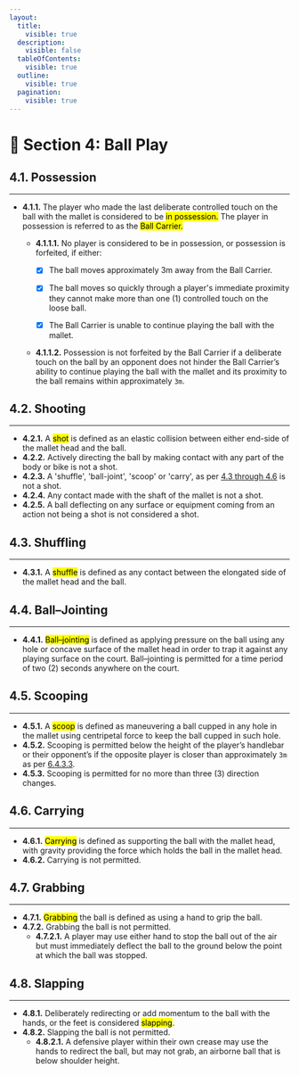 ```yaml
---
layout:
  title:
    visible: true
  description:
    visible: false
  tableOfContents:
    visible: true
  outline:
    visible: true
  pagination:
    visible: true
---
```


# 🏑 Section 4: Ball Play

## **4.1. Possession**&#x20;

***

* **4.1.1.** The player who made the last deliberate controlled touch on the ball with the mallet is considered to be <mark style="background-color:yellow;">in possession.</mark> The player in possession is referred to as the <mark style="background-color:yellow;">Ball Carrier.</mark>&#x20;
  *   **4.1.1.1.** No player is considered to be in possession, or possession is forfeited, if either:

      * [x] The ball moves approximately 3m away from the Ball Carrier.
      * [x] The ball moves so quickly through a player's immediate proximity they cannot make more than one (1) controlled touch on the loose ball.
      * [x] The Ball Carrier is unable to continue playing the ball with the mallet.&#x20;


  * **4.1.1.2.** Possession is not forfeited by the Ball Carrier if a deliberate touch on the ball by an opponent does not hinder the Ball Carrier’s ability to continue playing the ball with the mallet and its proximity to the ball remains within approximately `3m`.

## **4.2. Shooting**&#x20;

***

* **4.2.1.** A <mark style="background-color:yellow;">shot</mark> is defined as an elastic collision between either end-side of the mallet head and the ball.&#x20;
* **4.2.2.** Actively directing the ball by making contact with any part of the body or bike is not a shot.&#x20;
* **4.2.3.** A 'shuffle', 'ball-joint', 'scoop' or 'carry', as per [4.3 through 4.6](section-4-ball-play.md#id-4.3.-shuffling) is not a shot.&#x20;
* **4.2.4.** Any contact made with the shaft of the mallet is not a shot.&#x20;
* **4.2.5.** A ball deflecting on any surface or equipment coming from an action not being a shot is not considered a shot.

## **4.3. Shuffling**&#x20;

***

* **4.3.1.** A <mark style="background-color:yellow;">shuffle</mark> is defined as any contact between the elongated side of the mallet head and the ball.

## **4.4. Ball–Jointing**

***

* **4.4.1.** <mark style="background-color:yellow;">Ball–jointing</mark> is defined as applying pressure on the ball using any hole or concave surface of the mallet head in order to trap it against any playing surface on the court. Ball–jointing is permitted for a time period of two (2) seconds anywhere on the court.

## **4.5. Scooping**

***

* &#x20;**4.5.1.** A <mark style="background-color:yellow;">scoop</mark> is defined as maneuvering a ball cupped in any hole in the mallet using centripetal force to keep the ball cupped in such hole.&#x20;
* **4.5.2.** Scooping is permitted below the height of the player’s handlebar or their opponent’s if the opposite player is closer than approximately `3m` as per [6.4.3.3](section-6-infractions.md#id-6.4.3.-striking).&#x20;
* **4.5.3.** Scooping is permitted for no more than three (3) direction changes.

## **4.6. Carrying**&#x20;

***

* **4.6.1.** <mark style="background-color:yellow;">Carrying</mark> is defined as supporting the ball with the mallet head, with gravity providing the force which holds the ball in the mallet head.&#x20;
* **4.6.2.** Carrying is not permitted.

## **4.7. Grabbing**&#x20;

***

* **4.7.1.** <mark style="background-color:yellow;">Grabbing</mark> the ball is defined as using a hand to grip the ball.&#x20;
* **4.7.2.** Grabbing the ball is not permitted.&#x20;
  * **4.7.2.1.** A player may use either hand to stop the ball out of the air but must immediately deflect the ball to the ground below the point at which the ball was stopped.

## **4.8. Slapping**&#x20;

***

* **4.8.1.** Deliberately redirecting or add momentum to the ball with the hands, or the feet is considered <mark style="background-color:yellow;">slapping</mark>.&#x20;
* **4.8.2.** Slapping the ball is not permitted.&#x20;
  * **4.8.2.1.** A defensive player within their own crease may use the hands to redirect the ball, but may not grab, an airborne ball that is below shoulder height.

